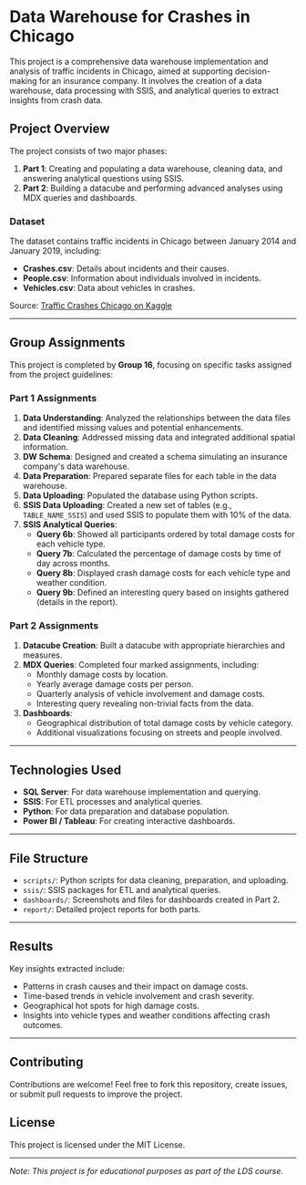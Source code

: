 # Data Warehouse for Crashes in Chicago

This project is a comprehensive data warehouse implementation and analysis of traffic incidents in Chicago, aimed at supporting decision-making for an insurance company. It involves the creation of a data warehouse, data processing with SSIS, and analytical queries to extract insights from crash data.

## Project Overview

The project consists of two major phases:
1. **Part 1**: Creating and populating a data warehouse, cleaning data, and answering analytical questions using SSIS.
2. **Part 2**: Building a datacube and performing advanced analyses using MDX queries and dashboards.

### Dataset
The dataset contains traffic incidents in Chicago between January 2014 and January 2019, including:
- **Crashes.csv**: Details about incidents and their causes.
- **People.csv**: Information about individuals involved in incidents.
- **Vehicles.csv**: Data about vehicles in crashes.

Source: [Traffic Crashes Chicago on Kaggle](https://www.kaggle.com/datasets/isadoraamorim/trafficcrasheschicago)

---

## Group Assignments

This project is completed by **Group 16**, focusing on specific tasks assigned from the project guidelines:

### Part 1 Assignments
1. **Data Understanding**: Analyzed the relationships between the data files and identified missing values and potential enhancements.
2. **Data Cleaning**: Addressed missing data and integrated additional spatial information.
3. **DW Schema**: Designed and created a schema simulating an insurance company's data warehouse.
4. **Data Preparation**: Prepared separate files for each table in the data warehouse.
5. **Data Uploading**: Populated the database using Python scripts.
6. **SSIS Data Uploading**: Created a new set of tables (e.g., `TABLE_NAME_SSIS`) and used SSIS to populate them with 10% of the data.
7. **SSIS Analytical Queries**:
   - **Query 6b**: Showed all participants ordered by total damage costs for each vehicle type.
   - **Query 7b**: Calculated the percentage of damage costs by time of day across months.
   - **Query 8b**: Displayed crash damage costs for each vehicle type and weather condition.
   - **Query 9b**: Defined an interesting query based on insights gathered (details in the report).

### Part 2 Assignments
1. **Datacube Creation**: Built a datacube with appropriate hierarchies and measures.
2. **MDX Queries**: Completed four marked assignments, including:
   - Monthly damage costs by location.
   - Yearly average damage costs per person.
   - Quarterly analysis of vehicle involvement and damage costs.
   - Interesting query revealing non-trivial facts from the data.
3. **Dashboards**:
   - Geographical distribution of total damage costs by vehicle category.
   - Additional visualizations focusing on streets and people involved.

---

## Technologies Used

- **SQL Server**: For data warehouse implementation and querying.
- **SSIS**: For ETL processes and analytical queries.
- **Python**: For data preparation and database population.
- **Power BI / Tableau**: For creating interactive dashboards.

---

## File Structure

- `scripts/`: Python scripts for data cleaning, preparation, and uploading.
- `ssis/`: SSIS packages for ETL and analytical queries.
- `dashboards/`: Screenshots and files for dashboards created in Part 2.
- `report/`: Detailed project reports for both parts.

---

## Results

Key insights extracted include:
- Patterns in crash causes and their impact on damage costs.
- Time-based trends in vehicle involvement and crash severity.
- Geographical hot spots for high damage costs.
- Insights into vehicle types and weather conditions affecting crash outcomes.

---

## Contributing

Contributions are welcome! Feel free to fork this repository, create issues, or submit pull requests to improve the project.

## License

This project is licensed under the MIT License.

---

*Note: This project is for educational purposes as part of the LDS course.*
